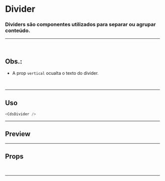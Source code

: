 # Divider

### Dividers são componentes utilizados para separar ou agrupar conteúdo.
---
<br />

## Obs.:
- A prop `vertical` ocualta o texto do divider.

<br />

---

## Uso

```js
<CdsDivider />
```

---

## Preview

<PreviewBuilder
	:args
	:component="CdsDivider"
/>

---

## Props

<APITable
	name="Divider"
	section="props"
/>
<br />

---

<script setup>
import CdsDivider from '@/components/Divider.vue';
</script>

